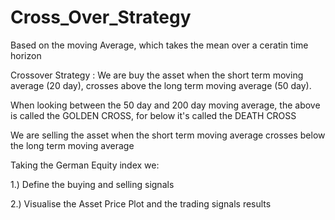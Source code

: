 # Cross_Over_Strategy

Based on the moving Average, which takes the mean over a ceratin time horizon

Crossover Strategy :
We are buy the asset when the short term moving average (20 day), crosses above the long term moving average (50 day).

When looking between the 50 day and 200 day moving average, the above is called the GOLDEN CROSS, for below it's called the DEATH CROSS

We are selling the asset when the short term moving average crosses below the long term moving average

Taking the German Equity index we:

1.) Define the buying and selling signals

2.) Visualise the Asset Price Plot and the trading signals  results
  
